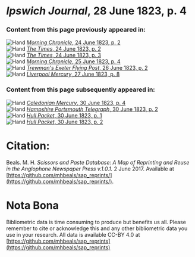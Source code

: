 # *Ipswich Journal*, 28 June 1823, p. 4  
  
### Content from this page previously appeared in:  
![Hand](http://scissorsandpaste.net/wp-content/uploads/2017/06/smallhandpointer.png) [*Morning Chronicle*, 24 June 1823, p. 2](https://mhbeals.github.io/sap_html/Morning-Chronicle/Morning-Chronicle-24-June-1823-p-2)  
![Hand](http://scissorsandpaste.net/wp-content/uploads/2017/06/smallhandpointer.png) [*The Times*, 24 June 1823, p. 2](https://mhbeals.github.io/sap_html/The-Times/The-Times-24-June-1823-p-2)  
![Hand](http://scissorsandpaste.net/wp-content/uploads/2017/06/smallhandpointer.png) [*The Times*, 24 June 1823, p. 3](https://mhbeals.github.io/sap_html/The-Times/The-Times-24-June-1823-p-3)  
![Hand](http://scissorsandpaste.net/wp-content/uploads/2017/06/smallhandpointer.png) [*Morning Chronicle*, 25 June 1823, p. 4](https://mhbeals.github.io/sap_html/Morning-Chronicle/Morning-Chronicle-25-June-1823-p-4)  
![Hand](http://scissorsandpaste.net/wp-content/uploads/2017/06/smallhandpointer.png) [*Trewman's Exeter Flying Post*, 26 June 1823, p. 2](https://mhbeals.github.io/sap_html/Trewman's-Exeter-Flying-Post/Trewman's-Exeter-Flying-Post-26-June-1823-p-2)  
![Hand](http://scissorsandpaste.net/wp-content/uploads/2017/06/smallhandpointer.png) [*Liverpool Mercury*, 27 June 1823, p. 8](https://mhbeals.github.io/sap_html/Liverpool-Mercury/Liverpool-Mercury-27-June-1823-p-8)  
  
### Content from this page subsequently appeared in:  
![Hand](http://scissorsandpaste.net/wp-content/uploads/2017/06/smallhandpointer.png) [*Caledonian Mercury*, 30 June 1823, p. 4](https://mhbeals.github.io/sap_html/Caledonian-Mercury/Caledonian-Mercury-30-June-1823-p-4)  
![Hand](http://scissorsandpaste.net/wp-content/uploads/2017/06/smallhandpointer.png) [*Hampshire Portsmouth Telegraph*, 30 June 1823, p. 2](https://mhbeals.github.io/sap_html/Hampshire-Portsmouth-Telegraph/Hampshire-Portsmouth-Telegraph-30-June-1823-p-2)  
![Hand](http://scissorsandpaste.net/wp-content/uploads/2017/06/smallhandpointer.png) [*Hull Packet*, 30 June 1823, p. 1](https://mhbeals.github.io/sap_html/Hull-Packet/Hull-Packet-30-June-1823-p-1)  
![Hand](http://scissorsandpaste.net/wp-content/uploads/2017/06/smallhandpointer.png) [*Hull Packet*, 30 June 1823, p. 2](https://mhbeals.github.io/sap_html/Hull-Packet/Hull-Packet-30-June-1823-p-2)  


# Citation: 

Beals. M. H. *Scissors and Paste Database: A Map of Reprinting and Reuse in the Anglophone Newspaper Press v.1.0.1.* 2 June 2017. Available at [https://github.com/mhbeals/sap_reprints/](https://github.com/mhbeals/sap_reprints/). 

# Nota Bona

Bibliometric data is time consuming to produce but benefits us all. Please remember to cite or acknowledge this and any other bibliometric data you use in your research. All data is available CC-BY 4.0 at [https://github.com/mhbeals/sap_reprints](https://github.com/mhbeals/sap_reprints)